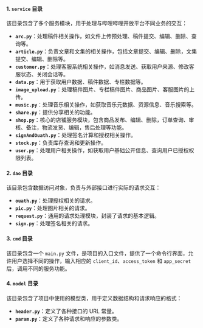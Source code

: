 #### 1. `service` 目录

该目录包含了多个服务模块，用于处理与哔哩哔哩开放平台不同业务的交互：

- **`arc.py`**：处理稿件相关操作，如文件上传预处理、稿件提交、编辑、删除、查询等。
- **`article.py`**：负责文章和文集的相关操作，包括文章提交、编辑、删除，文集提交、编辑、删除等。
- **`customer.py`**：处理客服系统相关操作，如消息发送、获取用户来源、修改客服状态、关闭会话等。
- **`data.py`**：用于获取用户数据、稿件数据、专栏数据等。
- **`image_upload.py`**：处理稿件图片、专栏稿件图片、商品图片、客服图片的上传。
- **`music.py`**：处理音乐相关操作，如获取音乐元数据、资源信息、音乐搜索等。
- **`share.py`**：提供分享相关的功能。
- **`shop.py`**：核心的店铺服务模块，包含商品发布、编辑、删除，订单查询、审核、备注，物流发货、编辑，售后处理等功能。
- **`signAndOuath.py`**：处理签名计算和授权相关操作。
- **`stock.py`**：负责库存查询和更新操作。
- **`user.py`**：处理用户相关操作，如获取用户基础公开信息、查询用户已授权权限列表。

#### 2. `dao` 目录

该目录包含数据访问对象，负责与外部接口进行实际的请求交互：

- **`ouath.py`**：处理授权相关的请求。
- **`pic.py`**：处理图片相关的请求。
- **`request.py`**：通用的请求处理模块，封装了请求的基本逻辑。
- **`sign.py`**：处理签名相关的请求。

#### 3. `cmd` 目录

该目录包含一个 `main.py` 文件，是项目的入口文件，提供了一个命令行界面，允许用户选择不同的操作，输入相应的 `client_id`、`access_token` 和 `app_secret` 后，调用不同的服务功能。

#### 4. `model` 目录

该目录包含了项目中使用的模型类，用于定义数据结构和请求响应的格式：

- **`header.py`**：定义了各种接口的 URL 常量。
- **`param.py`**：定义了各种请求和响应的参数类。